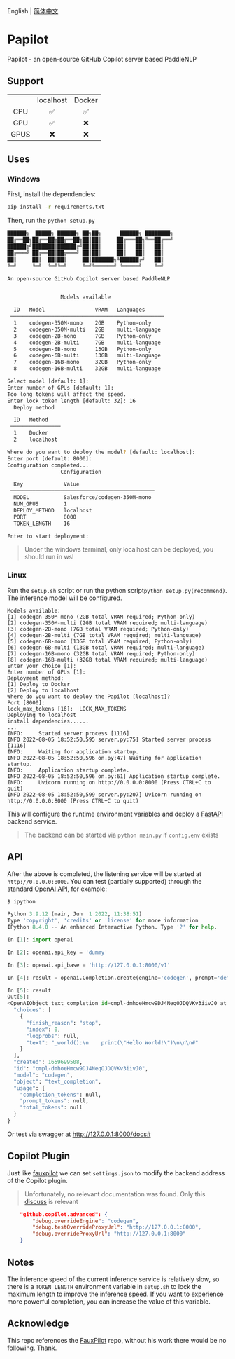 English | [简体中文](./README_cn.md)

# Papilot

Papilot - an open-source GitHub Copilot server based PaddleNLP

## Support

|      |           |        |
| :--: | :-------: | :----: |
|      | localhost | Docker |
| CPU  |    ✅     |   ✅   |
| GPU  |    ✅     |   ❌   |
| GPUS |    ❌     |   ❌   |

## Uses

### Windows

First, install the dependencies:

```bash
pip install -r requirements.txt
```

Then, run the `python setup.py`

```bash
██████╗  █████╗ ██████╗ ██╗██╗      ██████╗ ████████╗
██╔══██╗██╔══██╗██╔══██╗██║██║     ██╔═══██╗╚══██╔══╝
██████╔╝███████║██████╔╝██║██║     ██║   ██║   ██║
██╔═══╝ ██╔══██║██╔═══╝ ██║██║     ██║   ██║   ██║
██║     ██║  ██║██║     ██║███████╗╚██████╔╝   ██║
╚═╝     ╚═╝  ╚═╝╚═╝     ╚═╝╚══════╝ ╚═════╝    ╚═╝

An open-source GitHub Copilot server based PaddleNLP


                 Models available

  ID   Model                VRAM   Languages
 ─────────────────────────────────────────────────
  1    codegen-350M-mono    2GB    Python-only
  2    codegen-350M-multi   2GB    multi-language
  3    codegen-2B-mono      7GB    Python-only
  4    codegen-2B-multi     7GB    multi-language
  5    codegen-6B-mono      13GB   Python-only
  6    codegen-6B-multi     13GB   multi-language
  7    codegen-16B-mono     32GB   Python-only
  8    codegen-16B-multi    32GB   multi-language

Select model [default: 1]:
Enter number of GPUs [default: 1]:
Too long tokens will affect the speed.
Enter lock token length [default: 32]: 16
  Deploy method

  ID   Method
 ────────────────
  1    Docker
  2    localhost

Where do you want to deploy the model? [default: localhost]:
Enter port [default: 8000]:
Configuration completed...
                 Configuration

  Key             Value
 ──────────────────────────────────────────────
  MODEL           Salesforce/codegen-350M-mono
  NUM_GPUS        1
  DEPLOY_METHOD   localhost
  PORT            8000
  TOKEN_LENGTH    16

Enter to start deployment:
```

> Under the windows terminal, only localhost can be deployed, you should run in wsl

### Linux

Run the `setup.sh` script or run the python script`python setup.py(recommend)`. The inference model will be configured.

```shell
Models available:
[1] codegen-350M-mono (2GB total VRAM required; Python-only)
[2] codegen-350M-multi (2GB total VRAM required; multi-language)
[3] codegen-2B-mono (7GB total VRAM required; Python-only)
[4] codegen-2B-multi (7GB total VRAM required; multi-language)
[5] codegen-6B-mono (13GB total VRAM required; Python-only)
[6] codegen-6B-multi (13GB total VRAM required; multi-language)
[7] codegen-16B-mono (32GB total VRAM required; Python-only)
[8] codegen-16B-multi (32GB total VRAM required; multi-language)
Enter your choice [1]:
Enter number of GPUs [1]:
Deployment method:
[1] Deploy to Docker
[2] Deploy to localhost
Where do you want to deploy the Papilot [localhost]?
Port [8000]:
lock_max_tokens [16]:  LOCK_MAX_TOKENS
Deploying to localhost
install dependencies......
...
INFO:     Started server process [1116]
INFO 2022-08-05 18:52:50,595 server.py:75] Started server process [1116]
INFO:     Waiting for application startup.
INFO 2022-08-05 18:52:50,596 on.py:47] Waiting for application startup.
INFO:     Application startup complete.
INFO 2022-08-05 18:52:50,596 on.py:61] Application startup complete.
INFO:     Uvicorn running on http://0.0.0.0:8000 (Press CTRL+C to quit)
INFO 2022-08-05 18:52:50,599 server.py:207] Uvicorn running on http://0.0.0.0:8000 (Press CTRL+C to quit)
```

This will configure the runtime environment variables and deploy a [FastAPI](https://fastapi.tiangolo.com/) backend service.

> The backend can be started via `python main.py` if `config.env` exists

## API

After the above is completed, the listening service will be started at `http://0.0.0.0:8000`. You can test (partially supported) through the standard [OpenAI API](https://beta.openai.com/docs/api-reference/completions/create), for example:

```python
$ ipython

Python 3.9.12 (main, Jun  1 2022, 11:38:51)
Type 'copyright', 'credits' or 'license' for more information
IPython 8.4.0 -- An enhanced Interactive Python. Type '?' for help.

In [1]: import openai

In [2]: openai.api_key = 'dummy'

In [3]: openai.api_base = 'http://127.0.0.1:8000/v1'

In [4]: result = openai.Completion.create(engine='codegen', prompt='def hello', max_tokens=16, temperature=0.1)

In [5]: result
Out[5]:
<OpenAIObject text_completion id=cmpl-dmhoeHmcw9DJ4NeqOJDQVKv3iivJ0 at 0x7fe7a81d42c0> JSON: {
  "choices": [
    {
      "finish_reason": "stop",
      "index": 0,
      "logprobs": null,
      "text": "_world():\n    print(\"Hello World!\")\n\n\n#"
    }
  ],
  "created": 1659699508,
  "id": "cmpl-dmhoeHmcw9DJ4NeqOJDQVKv3iivJ0",
  "model": "codegen",
  "object": "text_completion",
  "usage": {
    "completion_tokens": null,
    "prompt_tokens": null,
    "total_tokens": null
  }
}
```

Or test via swagger at http://127.0.0.1:8000/docs#

## Copilot Plugin

Just like [fauxpilot](https://github.com/moyix/fauxpilot) we can set `settings.json` to modify the backend address of the Copilot plugin.

> Unfortunately, no relevant documentation was found. Only this [discuss](https://github.com/community/community/discussions/19537) is relevant

```json
    "github.copilot.advanced": {
        "debug.overrideEngine": "codegen",
        "debug.testOverrideProxyUrl": "http://127.0.0.1:8000",
        "debug.overrideProxyUrl": "http://127.0.0.1:8000"
    }
```

## Notes

The inference speed of the current inference service is relatively slow, so there is a `TOKEN_LENGTH` environment variable in `setup.sh` to lock the maximum length to improve the inference speed. If you want to experience more powerful completion, you can increase the value of this variable.

## Acknowledge

This repo references the [FauxPilot](https://github.com/moyix/fauxpilot) repo, without his work there would be no following. Thank.
